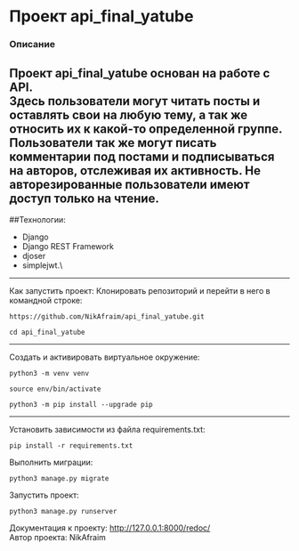 # Проект api_final_yatube

### Описание
Проект api_final_yatube основан на работе с API. \
Здесь пользователи могут читать посты и оставлять свои на любую тему, а так же относить их к какой-то определенной группе. 
Пользователи так же могут писать комментарии под постами и подписываться на авторов, отслеживая их активность. 
Не авторезированные пользователи имеют доступ только на чтение.
---
##Технологии:
- Django 
- Django REST Framework
- djoser
- simplejwt.\
---
Как запустить проект:
Клонировать репозиторий и перейти в него в командной строке:
```
https://github.com/NikAfraim/api_final_yatube.git
```
```
cd api_final_yatube
```
---
Cоздать и активировать виртуальное окружение:
```
python3 -m venv venv
```
```
source env/bin/activate
```
```
python3 -m pip install --upgrade pip
```
---
Установить зависимости из файла requirements.txt:
```
pip install -r requirements.txt
```
Выполнить миграции:
```
python3 manage.py migrate
```
Запустить проект:
```
python3 manage.py runserver
```
Документация к проекту: http://127.0.0.1:8000/redoc/ \
Автор проекта: NikAfraim
